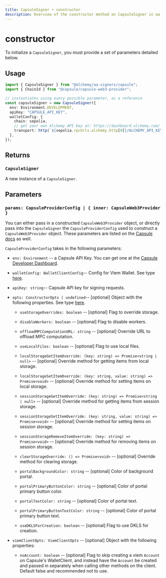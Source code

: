 ```yaml
---
title: CapsuleSigner • constructor
description: Overview of the constructor method on CapsuleSigner in aa-signers
---
```



# constructor

To initialize a `CapsuleSigner`, you must provide a set of parameters detailed below.

## Usage

```ts [example.ts]
import { CapsuleSigner } from "@alchemy/aa-signers/capsule";
import { ChainId } from "@capsule/capsule-web3-provider";

// instantiates using every possible parameter, as a reference
const capsuleSigner = new CapsuleSigner({
  env: Environment.DEVELOPMENT,
  apiKey: "CAPSULE_API_KEY",
  walletConfig: {
    chain: sepolia,
    // get your own Alchemy API key at: https://dashboard.alchemy.com/
    transport: http(`${sepolia.rpcUrls.alchemy.http[0]}/ALCHEMY_API_KEY`),
  },
});
```

## Returns

### `CapsuleSigner`

A new instance of a `CapsuleSigner`.

## Parameters

### `params: CapsuleProviderConfig | { inner: CapsuleWeb3Provider }`

You can either pass in a constructed `CapsuleWeb3Provider` object, or directly pass into the `CapsuleSigner` the `CapsuleProviderConfig` used to construct a `CapsuleWeb3Provider` object. These parameters are listed on the [Capsule docs](https://capsule-org.github.io/web-sdk/modules) as well.

`CapsuleProviderConfig` takes in the following parameters:

- `env: Environment` -- a Capsule API Key. You can get one at the [Capsule Developer Dashboard](https://developers.capsule.com/docs/quickstart#api-user-creation).

- `walletConfig: WalletClientConfig`-- Config for Viem Wallet. See type [here](https://viem.sh/docs/clients/wallet#parameters).

- `apiKey: string`-- Capsule API key for signing requests.

- `opts: ConstructorOpts | undefined`-- [optional] Object with the following properties. See type [here](https://capsule-org.github.io/web-sdk/functions/createCapsuleViemClient).

  - `useStorageOverrides: boolean` -- [optional] Flag to override storage.

  - `disableWorkers: boolean` -- [optional] Flag to disable workers.

  - `offloadMPCComputationURL: string` -- [optional] Override URL to offload MPC computation.

  - `useLocalFiles: boolean` -- [optional] Flag to use local files.

  - `localStorageGetItemOverride: (key: string) => Promise<string | null>` -- [optional] Override method for getting items from local storage.

  - `localStorageSetItemOverride: (key: string, value: string) => Promise<void>` -- [optional] Override method for setting items on local storage.

  - `sessionStorageGetItemOverride: (key: string) => Promise<string | null>` -- [optional] Override method for getting items from session storage.

  - `sessionStorageSetItemOverride: (key: string, value: string) => Promise<void>` -- [optional] Override method for setting items on session storage.

  - `sessionStorageRemoveItemOverride: (key: string) => Promise<void>` -- [optional] Override method for removing items on session storage.

  - `clearStorageOverride: () => Promise<void>` -- [optional] Override method for clearing storage.

  - `portalBackgroundColor: string` -- [optional] Color of background portal.

  - `portalPrimaryButtonColor: string` -- [optional] Color of portal primary button color.

  - `portalTextColor: string` -- [optional] Color of portal text.

  - `portalPrimaryButtonTextColor: string` -- [optional] Color of portal primary button text.

  - `useDKLSForCreation: boolean` -- [optional] Flag to use DKLS for creation.

- `viemClientOpts: ViemClientOpts` -- [optional] Object with the following properties:

  - `noAccount: boolean` -- [optional] Flag to skip creating a viem `Account` on Capsule's WalletClient, and instead have the `Account` be created and passed in separately when calling other methods on the client. Default false and recommended not to use.
